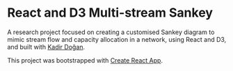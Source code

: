 # React and D3 Multi-stream Sankey

A research project focused on creating a customised Sankey diagram to mimic stream flow and capacity allocation in a network, using React and D3, and built with [Kadir Doğan](https://github.com/kdrdgn).

This project was bootstrapped with [Create React App](https://github.com/facebook/create-react-app).
